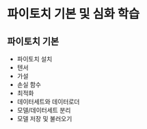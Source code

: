 # 파이토치 기본 및 심화 학습  
## 파이토치 기본
- 파이토치 설치
- 텐서
- 가설
- 손실 함수
- 최적화
- 데이터세트와 데이터로더
- 모델/데이터세트 분리
- 모델 저장 및 불러오기

